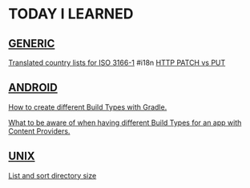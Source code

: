 # TODAY I LEARNED

## [GENERIC](generic/)

[Translated country lists for ISO 3166-1](generic/translated_country_lists_iso3166-1.md) \#i18n
[HTTP PATCH vs PUT](generic/patch_vs_put.md)

## [ANDROID](android/)

[How to create different Build Types with Gradle.](android/Gradle_Different_Builds.md)

[What to be aware of when having different Build Types for an app with Content Providers.](android/different_builds_when_having_content_providers.md)

## [UNIX](unix/)

[List and sort directory size](unix/list_and_sort_dir_size.md)
